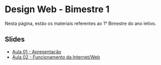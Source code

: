 # Design Web - Bimestre 1

Nesta página, estão os materiais referentes ao 1° Bimestre do ano letivo.

## Slides

- [Aula 01 - Apresentação](../slides/00/00.pdf) 
- [Aula 02 - Funcionamento da Internet/Web](../slides/01/01.pdf)